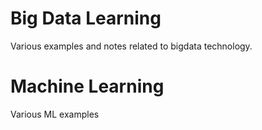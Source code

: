 # Big Data Learning 

Various examples and notes related to bigdata technology. 

# Machine Learning 

Various ML examples 
